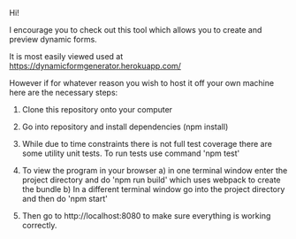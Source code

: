 Hi!

I encourage you to check out this tool which allows you to create and preview dynamic forms.

It is most easily viewed used at https://dynamicformgenerator.herokuapp.com/

However if for whatever reason you wish to host it off your own machine here are the necessary steps:

1. Clone this repository onto your computer

2. Go into repository and install dependencies (npm install)

3. While due to time constraints there is not full test coverage there are some utility unit tests. To run tests use command 'npm test'

4. To view the program in your browser a) in one terminal window enter the project directory and do 'npm run build' which uses webpack to create the bundle b) In a different terminal window go into the project directory and then do 'npm start'

5. Then go to http://localhost:8080 to make sure everything is working correctly.
